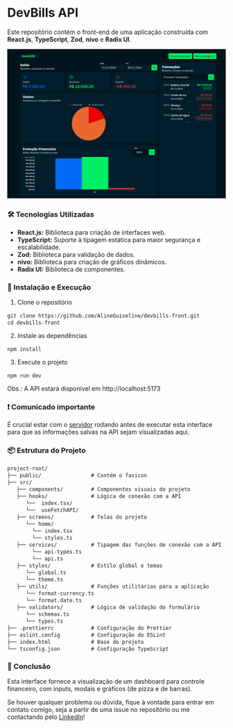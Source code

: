 # DevBills API

Este repositório contém o front-end de uma aplicação construída com **React.js**, **TypeScript**, **Zod**, **nivo** e **Radix UI**.

![DevBills front](/public/DevBills-front.png)

### 🛠️ Tecnologias Utilizadas

- **React.js:** Biblioteca para criação de interfaces web.
- **TypeScript:** Suporte à tipagem estática para maior segurança e escalabilidade.
- **Zod:** Biblioteca para validação de dados.
- **nivo:** Biblioteca para criação de gráficos dinâmicos.
- **Radix UI:** Biblioteca de componentes.

### 🚀 Instalação e Execução

1. Clone o repositório
```
git clone https://github.com/AlineGuiseline/devbills-front.git
cd devbills-front
```

2. Instale as dependências

```
npm install
```

3. Execute o projeto

```
npm run dev
```

Obs.: A API estará disponível em http://localhost:5173

### ❗ Comunicado importante
É crucial estar com o [servidor](https://github.com/AlineGuiseline/devbills-api) rodando antes de executar esta interface para que as informações salvas na API sejam visualizadas aqui.

### 📦 **Estrutura do Projeto**

```plaintext
project-root/
├── public/                # Contém o favicon
├── src/
   ├── components/         # Componentes visuais do projeto
   ├── hooks/              # Lógica de conexão com a API
      └──  index.tsx/
      └──  useFetchAPI/
   ├── screens/            # Telas do projeto
      └── home/
        └── index.tsx
        └── styles.ts
   ├── services/           # Tipagem das funções de conexão com a API
        └── api-types.ts
        └── api.ts
   ├── styles/             # Estilo global e temas
      └── global.ts
      └── theme.ts
   ├── utils/              # Funções utilitárias para a aplicação
      └── format-currency.ts
      └── format.date.ts
   ├── validators/         # Lógica de validação do formulário
      └── schemas.ts
      └── types.ts
├── .prettierrc            # Configuração do Prettier
├── eslint.config          # Configuração do ESLint
├── index.html             # Base do projeto
└── tsconfig.json          # Configuração TypeScript
```

### 📌 Conclusão
Esta interface fornece a visualização de um dashboard para controle financeiro, com inputs, modais e gráficos (de pizza e de barras).

Se houver qualquer problema ou dúvida, fique à vontade para entrar em contato comigo, seja a partir de uma issue no repositório ou me contactando pelo [LinkedIn](https://www.linkedin.com/in/alineguiseline/)!